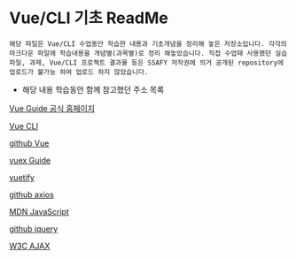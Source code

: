 # Vue/CLI 기초 ReadMe

`해당 파일은 Vue/CLI 수업동안 학습한 내용과 기초개념을 정리해 놓은 저장소입니다. 각각의 마크다운 파일에 학습내용을 개념별(과목별)로 정리 해놓았습니다. 직접 수업때 사용했던 실습파일, 과제, Vue/CLI 프로젝트 결과물 등은 SSAFY 저작권에 의거 공개된 repository에 업로드가 불가능 하여 업로드 하지 않았습니다.`

- 해당 내용 학습동안 함께 참고했던 주소 목록

[Vue Guide 공식 홈페이지](https://vuejs.org/v2/guide/)

[Vue CLI](https://cli.vuejs.org/)

[github Vue](https://github.com/vuejs/vue)

[vuex Guide](https://vuex.vuejs.org/guide/)

[vuetify](https://vuetifyjs.com/en/getting-started/installation/)

[github axios](https://github.com/axios/axios)

[MDN JavaScript](https://developer.mozilla.org/en-US/docs/Web/JavaScript)

[github jquery](https://github.com/jquery/jquery)

[W3C AJAX](https://www.w3schools.com/xml/ajax_intro.asp)